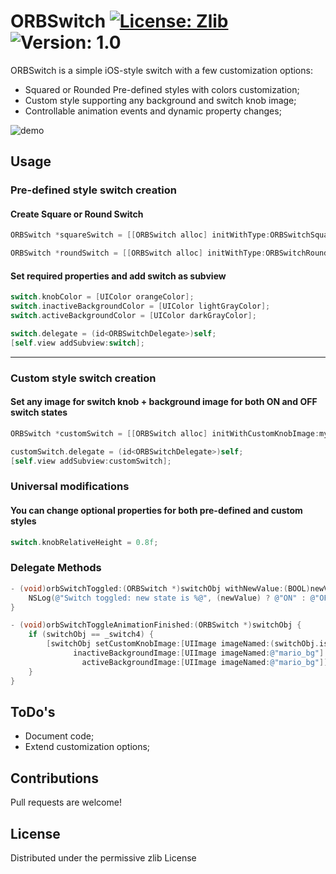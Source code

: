 # ORBSwitch [![License: Zlib](https://img.shields.io/badge/License-Zlib-orange.svg)](https://opensource.org/licenses/Zlib) ![Version: 1.0](https://img.shields.io/badge/version-1.0-blue.svg)

ORBSwitch is a simple iOS-style switch with a few customization options:

 * Squared or Rounded Pre-defined styles with colors customization;
 * Custom style supporting any background and switch knob image;
 * Controllable animation events and dynamic property changes;


![demo](Screenshots/demo.gif)

## Usage

### Pre-defined style switch creation

#### Create Square or Round Switch
```objective-c
ORBSwitch *squareSwitch = [[ORBSwitch alloc] initWithType:ORBSwitchSquare frame:CGRectMake(0, 0, 200, 120)];

ORBSwitch *roundSwitch = [[ORBSwitch alloc] initWithType:ORBSwitchRound frame:CGRectMake(0, 0, 200, 120)];
```

#### Set required properties and add switch as subview
```objective-c
switch.knobColor = [UIColor orangeColor];
switch.inactiveBackgroundColor = [UIColor lightGrayColor];
switch.activeBackgroundColor = [UIColor darkGrayColor];

switch.delegate = (id<ORBSwitchDelegate>)self;
[self.view addSubview:switch];
```

<hr>

### Custom style switch creation

#### Set any image for switch knob + background image for both ON and OFF switch states

```objective-c
ORBSwitch *customSwitch = [[ORBSwitch alloc] initWithCustomKnobImage:myKnobUIImage inactiveBackgroundImage:myOffStateBackgroundUIImage activeBackgroundImage:myOnStateBackgroundUIImage frame:CGRectMake(0, 0, 200, 120)];

customSwitch.delegate = (id<ORBSwitchDelegate>)self;
[self.view addSubview:customSwitch];
```

### Universal modifications
#### You can change optional properties for both pre-defined and custom styles
```objective-c
switch.knobRelativeHeight = 0.8f;
```

### Delegate Methods
```objective-c
- (void)orbSwitchToggled:(ORBSwitch *)switchObj withNewValue:(BOOL)newValue {
    NSLog(@"Switch toggled: new state is %@", (newValue) ? @"ON" : @"OFF");
}

- (void)orbSwitchToggleAnimationFinished:(ORBSwitch *)switchObj {
    if (switchObj == _switch4) {
        [switchObj setCustomKnobImage:[UIImage imageNamed:(switchObj.isOn) ? @"mario_l" : @"mario_r"]
              inactiveBackgroundImage:[UIImage imageNamed:@"mario_bg"]
                activeBackgroundImage:[UIImage imageNamed:@"mario_bg"]];
    }
}
```

## ToDo's
+ Document code;
+ Extend customization options;

## Contributions
Pull requests are welcome!

## License
Distributed under the permissive zlib License
